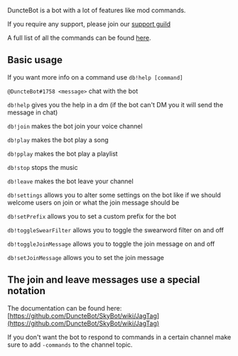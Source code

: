

DuncteBot is a bot with a lot of features like mod commands.

If you require any support, please join our [support guild](https://discord.gg/NKM9Xtk)

A full list of all the commands can be found [here](https://dunctebot.com/commands).

## Basic usage
If you want more info on a command use `db!help [command]`

`@DuncteBot#1758 <message>` chat with the bot

`db!help` gives you the help in a dm (if the bot can't DM you it will send the message in chat)

`db!join` makes the bot join your voice channel

`db!play` makes the bot play a song

`db!pplay` makes the bot play a playlist

`db!stop` stops the music

`db!leave` makes the bot leave your channel

`db!settings` allows you to alter some settings on the bot like if we should welcome users on join or what the join message should be

`db!setPrefix` allows you to set a custom prefix for the bot

`db!toggleSwearFilter` allows you to toggle the swearword filter on and off

`db!toggleJoinMessage` allows you to toggle the join message on and off

`db!setJoinMessage` allows you to set the join message
## The join and leave messages use a special notation
    
The documentation can be found here: [https://github.com/DuncteBot/SkyBot/wiki/JagTag](https://github.com/DuncteBot/SkyBot/wiki/JagTag)


If you don't want the bot to respond to commands in a certain channel make sure to add `-commands` to the channel topic.
